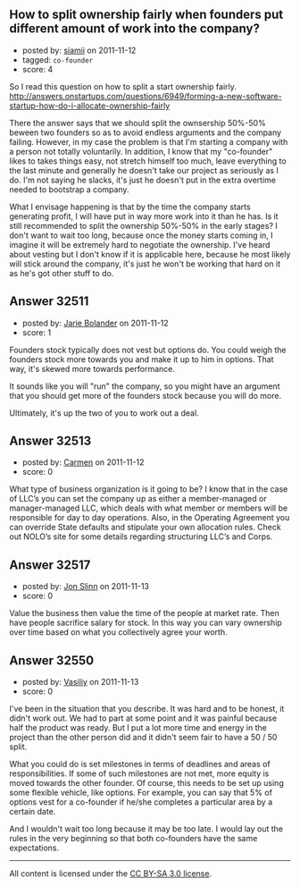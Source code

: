 ## How to split ownership fairly when founders put different amount of work into the company?

- posted by: [siamii](https://stackexchange.com/users/-1/10819-siamii) on 2011-11-12
- tagged: `co-founder`
- score: 4

So I read this question on how to split a start ownership fairly. http://answers.onstartups.com/questions/6949/forming-a-new-software-startup-how-do-i-allocate-ownership-fairly

There the answer says that we should split the ownsership 50%-50% beween two founders so as to avoid endless arguments and the company failing. However, in my case the problem is that I'm starting a company with a person not totally voluntarily. In addition, I know that my "co-founder" likes to takes things easy, not stretch himself too much, leave everything to the last minute and generally he doesn't take our project as seriously as I do. I'm not saying he slacks, it's just he doesn't put in the extra overtime needed to bootstrap a company.

What I envisage happening is that by the time the company starts generating profit, I will have put in way more work into it than he has. Is it still recommended to split the ownership 50%-50% in the early stages? I don't want to wait too long, because once the money starts coming in, I imagine it will be extremely hard to negotiate the ownership. I've heard about vesting but I don't know if it is applicable here, because he most likely will stick around the company, it's just he won't be working that hard on it as he's got other stuff to do.


## Answer 32511

- posted by: [Jarie Bolander](https://stackexchange.com/users/-1/585-jarie-bolander) on 2011-11-12
- score: 1

Founders stock typically does not vest but options do. You could weigh the founders stock more towards you and make it up to him in options. That way, it's skewed more towards performance.

It sounds like you will "run" the company, so you might have an argument that you should get more of the founders stock because you will do more.

Ultimately, it's up the two of you to work out a deal.


## Answer 32513

- posted by: [Carmen](https://stackexchange.com/users/-1/14007-carmen) on 2011-11-12
- score: 0

What type of business organization is it going to be?  I know that in the case of LLC’s you can set the company up as either a member-managed or manager-managed LLC, which deals with what member or members will be responsible for day to day operations.  Also, in the Operating Agreement you can override State defaults and stipulate your own allocation rules.  Check out NOLO’s site for some details regarding structuring LLC’s and Corps.



## Answer 32517

- posted by: [Jon Slinn](https://stackexchange.com/users/-1/14370-jon-slinn) on 2011-11-13
- score: 0

Value the business then value the time of the people at market rate. Then have people sacrifice salary for stock. In this way you can vary ownership over time based on what you collectively agree your worth. 


## Answer 32550

- posted by: [Vasiliy](https://stackexchange.com/users/-1/14038-vasiliy) on 2011-11-13
- score: 0

I've been in the situation that you describe. It was hard and to be honest, it didn't work out. We had to part at some point and it was painful because half the product was ready. But I put a lot more time and energy in the project than the other person did and it didn't seem fair to have a 50 / 50 split.

What you could do is set milestones in terms of deadlines and areas of responsibilities. If some of such milestones are not met, more equity is moved towards the other founder. Of course, this needs to be set up using some flexible vehicle, like options. For example, you can say that 5% of options vest for a co-founder if he/she completes a particular area by a certain date.

And I wouldn't wait too long because it may be too late. I would lay out the rules in the very beginning so that both co-founders have the same expectations.



---

All content is licensed under the [CC BY-SA 3.0 license](https://creativecommons.org/licenses/by-sa/3.0/).
